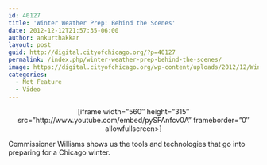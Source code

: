 ```yaml
---
id: 40127
title: 'Winter Weather Prep: Behind the Scenes'
date: 2012-12-12T21:57:35-06:00
author: ankurthakkar
layout: post
guid: http://digital.cityofchicago.org/?p=40127
permalink: /index.php/winter-weather-prep-behind-the-scenes/
image: https://digital.cityofchicago.org/wp-content/uploads/2012/12/WinterReady.png
categories:
  - Not Feature
  - Video
---
```

<p style="text-align: center;">
  [iframe width=&#8221;560&#8243; height=&#8221;315&#8243; src=&#8221;http://www.youtube.com/embed/pySFAnfcv0A&#8221; frameborder=&#8221;0&#8243; allowfullscreen>]
</p>

<p style="text-align: left;">
  Commissioner Williams shows us the tools and technologies that go into preparing for a Chicago winter.
</p>